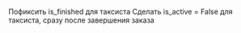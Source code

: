 Пофиксить is_finished для таксиста
Сделать is_active = False для таксиста, сразу после завершения заказа


















